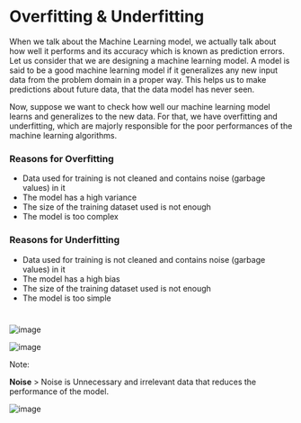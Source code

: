 # Overfitting & Underfitting

When we talk about the Machine Learning model, we actually talk about how well it performs and its accuracy which is known as prediction errors.  Let us consider that we are designing a machine learning model. A model is said to be a good machine learning model if it generalizes any new input data from the problem domain in a proper way.
This helps us to make predictions about future data, that the data model has never seen.

Now, suppose we want to check how well our machine learning model learns and generalizes to the new data. For that, we have overfitting and underfitting, which are majorly responsible for the poor performances of the machine learning algorithms.

### Reasons for Overfitting
- Data used for training is not cleaned and contains noise (garbage values) in it
- The model has a high variance
- The size of the training dataset used is not enough
- The model is too complex

### Reasons for Underfitting
- Data used for training is not cleaned and contains noise (garbage values) in it
- The model has a high bias
- The size of the training dataset used is not enough
- The model is too simple

#

![image](https://user-images.githubusercontent.com/92504503/198991401-060e6550-0619-4af9-8866-d3549f8ecc5a.png)

![image](https://miro.medium.com/max/1125/1*_7OPgojau8hkiPUiHoGK_w.png)

Note:

**Noise** > Noise is Unnecessary and irrelevant data that reduces the performance of the model.


![image](https://user-images.githubusercontent.com/92504503/198994417-0cca5511-e4cb-4d65-96ab-487eac8888b5.png)
